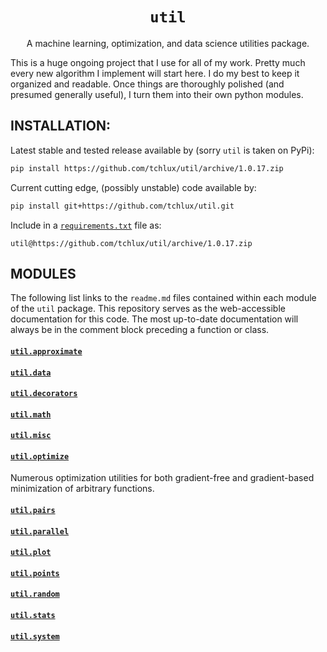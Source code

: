 <p align="center">
  <h1 align="center"><code>util</code></h1>
</p>

<p align="center">
A machine learning, optimization, and data science utilities
package.
</p>

This is a huge ongoing project that I use for all of my work. Pretty
much every new algorithm I implement will start here. I do my best
to keep it organized and readable. Once things are thoroughly polished
(and presumed generally useful), I turn them into their own python
modules.

## INSTALLATION:

  Latest stable and tested release available by (sorry `util` is taken
  on PyPi):

```bash
pip install https://github.com/tchlux/util/archive/1.0.17.zip
```

  Current cutting edge, (possibly unstable) code available by:

```bash
pip install git+https://github.com/tchlux/util.git
```

  Include in a [`requirements.txt`](https://pip.pypa.io/en/stable/user_guide/#requirements-files) file as:

```
util@https://github.com/tchlux/util/archive/1.0.17.zip
```

## MODULES

The following list links to the `readme.md` files contained within
each module of the `util` package. This repository serves as the
web-accessible documentation for this code. The most up-to-date
documentation will always be in the comment block preceding a function
or class.

#### [`util.approximate`](util/approximate#user-content-utilapproximate)

#### [`util.data`](util/data#user-content-utildata)

#### [`util.decorators`](util/decorators#user-content-utildecorators)

#### [`util.math`](util/math#user-content-utilmath)

#### [`util.misc`](util/misc#user-content-utilmisc)

#### [`util.optimize`](util/optimize#user-content-utiloptimize)

Numerous optimization utilities for both gradient-free and gradient-based minimization of arbitrary functions.

#### [`util.pairs`](util/pairs#user-content-utilpairs)

#### [`util.parallel`](util/parallel#user-content-utilparallel)

#### [`util.plot`](util/plot#user-content-utilplot)

#### [`util.points`](util/points#user-content-utilpoints)

#### [`util.random`](util/random#user-content-utilrandom)

#### [`util.stats`](util/stats#user-content-utilstats)

#### [`util.system`](util/system#user-content-utilsystem)

